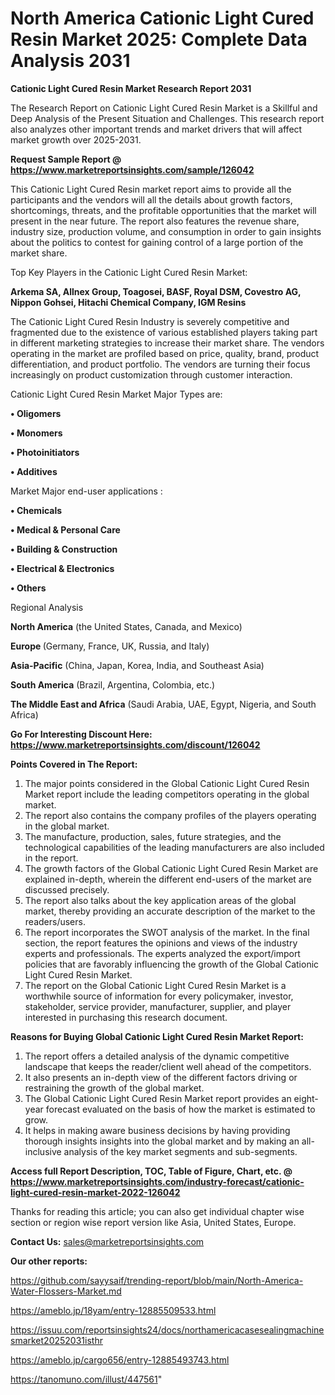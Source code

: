# North America Cationic Light Cured Resin Market 2025: Complete Data Analysis 2031

<strong>Cationic Light Cured Resin Market Research Report 2031</strong>

The Research Report on Cationic Light Cured Resin Market is a Skillful and Deep Analysis of the Present Situation and Challenges. This research report also analyzes other important trends and market drivers that will affect market growth over 2025-2031.

<strong>Request Sample Report @ <a href=https://www.marketreportsinsights.com/sample/126042>https://www.marketreportsinsights.com/sample/126042</a></strong>

This Cationic Light Cured Resin market report aims to provide all the participants and the vendors will all the details about growth factors, shortcomings, threats, and the profitable opportunities that the market will present in the near future. The report also features the revenue share, industry size, production volume, and consumption in order to gain insights about the politics to contest for gaining control of a large portion of the market share.

Top Key Players in the Cationic Light Cured Resin Market:

<strong>Arkema SA, Allnex Group, Toagosei, BASF, Royal DSM, Covestro AG, Nippon Gohsei, Hitachi Chemical Company, IGM Resins</strong>

The Cationic Light Cured Resin Industry is severely competitive and fragmented due to the existence of various established players taking part in different marketing strategies to increase their market share. The vendors operating in the market are profiled based on price, quality, brand, product differentiation, and product portfolio. The vendors are turning their focus increasingly on product customization through customer interaction.

Cationic Light Cured Resin Market Major Types are:

<strong>• Oligomers

• Monomers

• Photoinitiators

• Additives</strong>

Market Major end-user applications :

<strong>• Chemicals

• Medical & Personal Care

• Building & Construction

• Electrical & Electronics

• Others</strong>

Regional Analysis

</u><strong><b>North America</b></strong> (the United States, Canada, and Mexico)

<strong><b>Europe </b></strong>(Germany, France, UK, Russia, and Italy)

<strong><b>Asia-Pacific</b></strong> (China, Japan, Korea, India, and Southeast Asia)

<strong><b>South America</b></strong> (Brazil, Argentina, Colombia, etc.)

<strong><b>The Middle East and Africa</b></strong> (Saudi Arabia, UAE, Egypt, Nigeria, and South Africa)

<strong>Go For Interesting Discount Here: <a href=https://www.marketreportsinsights.com/discount/126042>https://www.marketreportsinsights.com/discount/126042</a></strong>

<strong>Points Covered in The Report:</strong>
<ol>
  <li>The major points considered in the Global Cationic Light Cured Resin Market report include the leading competitors operating in the global market.</li>
  <li>The report also contains the company profiles of the players operating in the global market.</li>
  <li>The manufacture, production, sales, future strategies, and the technological capabilities of the leading manufacturers are also included in the report.</li>
  <li>The growth factors of the Global Cationic Light Cured Resin Market are explained in-depth, wherein the different end-users of the market are discussed precisely.</li>
  <li>The report also talks about the key application areas of the global market, thereby providing an accurate description of the market to the readers/users.</li>
  <li>The report incorporates the SWOT analysis of the market. In the final section, the report features the opinions and views of the industry experts and professionals. The experts analyzed the export/import policies that are favorably influencing the growth of the Global Cationic Light Cured Resin Market.</li>
  <li>The report on the Global Cationic Light Cured Resin Market is a worthwhile source of information for every policymaker, investor, stakeholder, service provider, manufacturer, supplier, and player interested in purchasing this research document.</li>
</ol>
<strong>Reasons for Buying Global Cationic Light Cured Resin Market Report:</strong>

<ol>
  <li>The report offers a detailed analysis of the dynamic competitive landscape that keeps the reader/client well ahead of the competitors.</li>
  <li>It also presents an in-depth view of the different factors driving or restraining the growth of the global market.</li>
  <li>The Global Cationic Light Cured Resin Market report provides an eight-year forecast evaluated on the basis of how the market is estimated to grow.</li>
  <li>It helps in making aware business decisions by having providing thorough insights insights into the global market and by making an all-inclusive analysis of the key market segments and sub-segments.</li>
</ol>
<strong>Access full Report Description, TOC, Table of Figure, Chart, etc. @ <a href=https://www.marketreportsinsights.com/industry-forecast/cationic-light-cured-resin-market-2022-126042>https://www.marketreportsinsights.com/industry-forecast/cationic-light-cured-resin-market-2022-126042</a></strong>


Thanks for reading this article; you can also get individual chapter wise section or region wise report version like Asia, United States, Europe.

<strong>Contact Us:</strong>
sales@marketreportsinsights.com

<strong>Our other reports:</strong>

<a href=https://github.com/sayysaif/trending-report/blob/main/North-America-Water-Flossers-Market.md>https://github.com/sayysaif/trending-report/blob/main/North-America-Water-Flossers-Market.md</a>

<a href=https://ameblo.jp/18yam/entry-12885509533.html>https://ameblo.jp/18yam/entry-12885509533.html</a>

<a href=https://issuu.com/reportsinsights24/docs/northamericacasesealingmachinesmarket20252031isthr>https://issuu.com/reportsinsights24/docs/northamericacasesealingmachinesmarket20252031isthr</a>

<a href=https://ameblo.jp/cargo656/entry-12885493743.html>https://ameblo.jp/cargo656/entry-12885493743.html</a>

<a href=https://tanomuno.com/illust/447561>https://tanomuno.com/illust/447561</a>"
